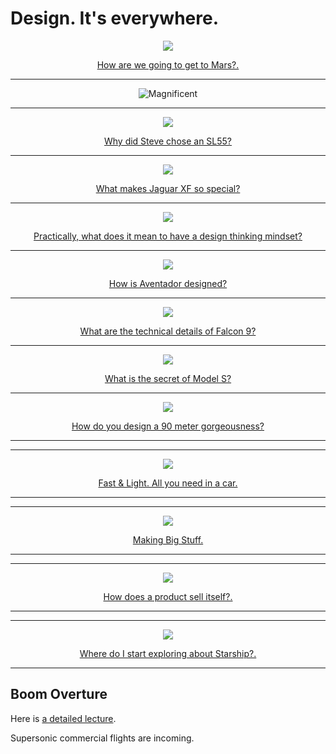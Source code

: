 # Design. It's everywhere.


<p align="center">
  <img src="img/heatShield.png">
</p>

<div align="center">
  <a href="https://github.com/kantarcise/notebook/blob/master/Design/SpaceXStarshipSystem.pdf">How are we going to get to Mars?.</a>  
</div>

---

<p align="center">
  <img src="https://i.stack.imgur.com/dvgZl.jpg" title="Magnificent"/>
</p>

---

<p align="center">
  <img src="img/sl55.png">
</p>

<div align="center">
  <a href="https://github.com/kantarcise/notebook/blob/master/Design/2005-Mercedes-Benz-AMG-Class.pdf">Why did Steve chose an SL55?</a>  
</div>


---

<p align="center">
  <img src="img/jaguarxf.png">
</p>

<div align="center">
  <a href="https://github.com/kantarcise/notebook/blob/master/Design/XF_20MY_MB_CA-EN_V4_DX.pdf">What makes Jaguar XF so special?</a>  
</div>


---

<p align="center">
  <img src="img/designthinking.png">
</p>

<div align="center">
  <a href="https://github.com/kantarcise/notebook/blob/master/Design/design_thinking_core.pdf">Practically, what does it mean to have a design thinking mindset?</a>  
</div>



---

<p align="center">
  <img src="img/aventador.png">
</p>

<div align="center">
  <a href="https://github.com/kantarcise/notebook/blob/master/Design/aventador.pdf">How is Aventador designed?</a> 
</div>


---

<p align="center">
  <img src="img/falcon9.png">
</p>

<div align="center">
  <a href="https://github.com/kantarcise/notebook/blob/master/Design/falcon-users-guide-2021-09.pdf">What are the technical details of Falcon 9?</a> 
</div>


---

<p align="center">
  <img src="img/modelS.png">
</p>

<div align="center">
  <a href="https://github.com/kantarcise/notebook/blob/master/Design/tesla-model-s.pdf">What is the secret of Model S?</a> 
</div>



---

<p align="center">
  <img src="img/sundance.png">
</p>

<div align="center">
  <a href="https://github.com/kantarcise/notebook/blob/master/Design/project_sundance.pdf">How do you design a 90 meter gorgeousness?</a>  
</div>


---


---

<p align="center">
  <img src="img/570s.png">
</p>

<div align="center">
  <a href="https://github.com/kantarcise/notebook/blob/master/Design/570s.pdf">Fast & Light. All you need in a car.</a>  
</div>


---


---

<p align="center">
  <img src="img/hhi.png">
</p>

<div align="center">
  <a href="https://github.com/kantarcise/notebook/blob/master/Design/HHI_ShipbuildingBrochure_220511.pdf">Making Big Stuff.</a>  
</div>


---


---

<p align="center">
  <img src="img/samsungspacemonitor.JPG">
</p>

<div align="center">
  <a href="https://github.com/kantarcise/notebook/blob/master/Design/brochure-monitor-pc-Samsung-S27R750-S32R750.pdf">How does a product sell itself?.</a>  
</div>


---



---

<p align="center">
  <img src="img/starship.JPG">
</p>

<div align="center">
  <a href="https://github.com/kantarcise/notebook/blob/master/Design/starship_users_guide_v1.pdf">Where do I start exploring about Starship?.</a>  
</div>


---

## Boom Overture

Here is [a detailed lecture](https://old.reddit.com/r/engineering/comments/1lfiztq/raes_toulouse_lecture_recording_on_supersonic/).

Supersonic commercial flights are incoming.
